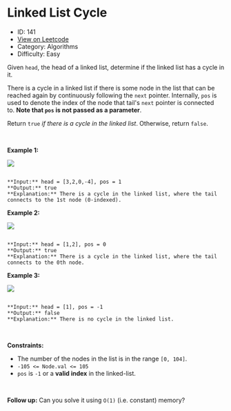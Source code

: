 # Linked List Cycle
* ID: 141
* [View on Leetcode](https://leetcode.com/problems/linked-list-cycle)
* Category: Algorithms
* Difficulty: Easy

Given `head`, the head of a linked list, determine if the linked list has a cycle in it.


There is a cycle in a linked list if there is some node in the list that can be reached again by continuously following the `next` pointer. Internally, `pos` is used to denote the index of the node that tail's `next` pointer is connected to. **Note that `pos` is not passed as a parameter**.


Return `true` *if there is a cycle in the linked list*. Otherwise, return `false`.


 


**Example 1:**


![](https://assets.leetcode.com/uploads/2018/12/07/circularlinkedlist.png)

```

**Input:** head = [3,2,0,-4], pos = 1
**Output:** true
**Explanation:** There is a cycle in the linked list, where the tail connects to the 1st node (0-indexed).

```

**Example 2:**


![](https://assets.leetcode.com/uploads/2018/12/07/circularlinkedlist_test2.png)

```

**Input:** head = [1,2], pos = 0
**Output:** true
**Explanation:** There is a cycle in the linked list, where the tail connects to the 0th node.

```

**Example 3:**


![](https://assets.leetcode.com/uploads/2018/12/07/circularlinkedlist_test3.png)

```

**Input:** head = [1], pos = -1
**Output:** false
**Explanation:** There is no cycle in the linked list.

```

 


**Constraints:**


* The number of the nodes in the list is in the range `[0, 104]`.
* `-105 <= Node.val <= 105`
* `pos` is `-1` or a **valid index** in the linked-list.


 


**Follow up:** Can you solve it using `O(1)` (i.e. constant) memory?


